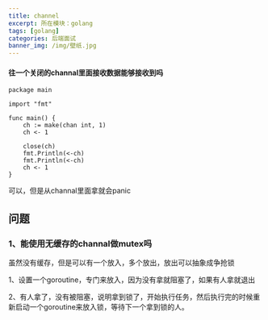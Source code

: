 ```yaml
---
title: channel
excerpt: 所在模块：golang
tags: [golang]
categories: 后端面试
banner_img: /img/壁纸.jpg
---
```




#### 往一个关闭的channal里面接收数据能够接收到吗

```
package main

import "fmt"

func main() {
	ch := make(chan int, 1)
	ch <- 1

	close(ch)
	fmt.Println(<-ch)
	fmt.Println(<-ch)
	ch <- 1
}
```



可以，但是从channal里面拿就会panic





## 问题

### 1、能使用无缓存的channal做mutex吗

虽然没有缓存，但是可以有一个放入，多个放出，放出可以抽象成争抢锁

1、设置一个goroutine，专门来放入，因为没有拿就阻塞了，如果有人拿就退出

2、有人拿了，没有被阻塞，说明拿到锁了，开始执行任务，然后执行完的时候重新启动一个goroutine来放入锁，等待下一个拿到锁的人。
